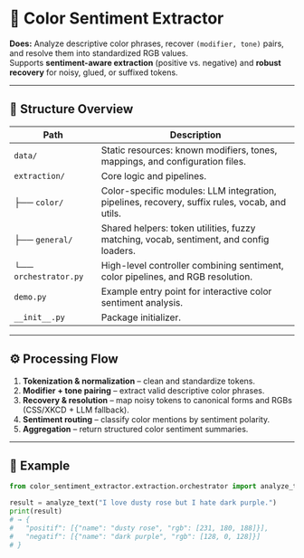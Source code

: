# 🎨 Color Sentiment Extractor

**Does:** Analyze descriptive color phrases, recover `(modifier, tone)` pairs, and resolve them into standardized RGB values.  
Supports **sentiment-aware extraction** (positive vs. negative) and **robust recovery** for noisy, glued, or suffixed tokens.

---

## 🧩 Structure Overview

| Path | Description |
|------|--------------|
| `data/` | Static resources: known modifiers, tones, mappings, and configuration files. |
| `extraction/` | Core logic and pipelines. |
| ├── `color/` | Color-specific modules: LLM integration, pipelines, recovery, suffix rules, vocab, and utils. |
| ├── `general/` | Shared helpers: token utilities, fuzzy matching, vocab, sentiment, and config loaders. |
| └── `orchestrator.py` | High-level controller combining sentiment, color pipelines, and RGB resolution. |
| `demo.py` | Example entry point for interactive color sentiment analysis. |
| `__init__.py` | Package initializer. |

---

## ⚙️ Processing Flow

1. **Tokenization & normalization** – clean and standardize tokens.  
2. **Modifier + tone pairing** – extract valid descriptive color phrases.  
3. **Recovery & resolution** – map noisy tokens to canonical forms and RGBs (CSS/XKCD + LLM fallback).  
4. **Sentiment routing** – classify color mentions by sentiment polarity.  
5. **Aggregation** – return structured color sentiment summaries.

---

## 🧠 Example

```python
from color_sentiment_extractor.extraction.orchestrator import analyze_text

result = analyze_text("I love dusty rose but I hate dark purple.")
print(result)
# → {
#   "positif": [{"name": "dusty rose", "rgb": [231, 180, 188]}],
#   "negatif": [{"name": "dark purple", "rgb": [128, 0, 128]}]
# }
